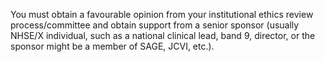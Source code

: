 You must obtain a favourable opinion from your institutional ethics review process/committee and obtain support from a senior sponsor (usually NHSE/X individual, such as a national clinical lead, band 9, director, or the sponsor might be a member of SAGE, JCVI, etc.).
